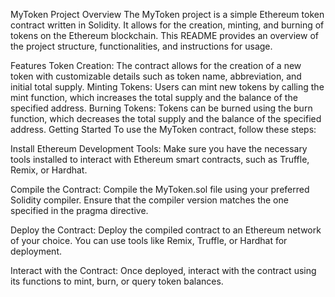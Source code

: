 MyToken Project
Overview
The MyToken project is a simple Ethereum token contract written in Solidity. It allows for the creation, minting, and burning of tokens on the Ethereum blockchain. This README provides an overview of the project structure, functionalities, and instructions for usage.

Features
Token Creation: The contract allows for the creation of a new token with customizable details such as token name, abbreviation, and initial total supply.
Minting Tokens: Users can mint new tokens by calling the mint function, which increases the total supply and the balance of the specified address.
Burning Tokens: Tokens can be burned using the burn function, which decreases the total supply and the balance of the specified address.
Getting Started
To use the MyToken contract, follow these steps:

Install Ethereum Development Tools: Make sure you have the necessary tools installed to interact with Ethereum smart contracts, such as Truffle, Remix, or Hardhat.

Compile the Contract: Compile the MyToken.sol file using your preferred Solidity compiler. Ensure that the compiler version matches the one specified in the pragma directive.

Deploy the Contract: Deploy the compiled contract to an Ethereum network of your choice. You can use tools like Remix, Truffle, or Hardhat for deployment.

Interact with the Contract: Once deployed, interact with the contract using its functions to mint, burn, or query token balances.

